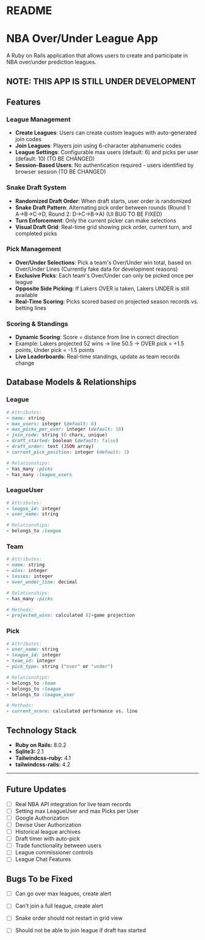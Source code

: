 # README



# NBA Over/Under League App

A Ruby on Rails application that allows users to create and participate in NBA over/under prediction leagues.

## NOTE: THIS APP IS STILL UNDER DEVELOPMENT

## Features

### League Management
- **Create Leagues**: Users can create custom leagues with auto-generated join codes
- **Join Leagues**: Players join using 6-character alphanumeric codes
- **League Settings**: Configurable max users (default: 6) and picks per user (default: 10) (TO BE CHANGED)
- **Session-Based Users**: No authentication required - users identified by browser session (TO BE CHANGED)

### Snake Draft System
- **Randomized Draft Order**: When draft starts, user order is randomized
- **Snake Draft Pattern**: Alternating pick order between rounds (Round 1: A→B→C→D, Round 2: D→C→B→A) (UI BUG TO BE FIXED)
- **Turn Enforcement**: Only the current picker can make selections
- **Visual Draft Grid**: Real-time grid showing pick order, current turn, and completed picks

### Pick Management
- **Over/Under Selections**: Pick a team's Over/Under win total, based on Over/Under Lines (Currently fake data for development reasons)
- **Exclusive Picks**: Each team's Over/Under can only be picked once per league
- **Opposite Side Picking**: If Lakers OVER is taken, Lakers UNDER is still available
- **Real-Time Scoring**: Picks scored based on projected season records vs. betting lines

### Scoring & Standings
- **Dynamic Scoring**: Score = distance from line in correct direction
 - Example: Lakers projected 52 wins -> line 50.5 -> OVER pick = +1.5 points, Under pick = -1.5 points
- **Live Leaderboards**: Real-time standings, update as team records change


## Database Models & Relationships

### League
```ruby
# Attributes:
- name: string
- max_users: integer (default: 6)
- max_picks_per_user: integer (default: 10)
- join_code: string (6 chars, unique)
- draft_started: boolean (default: false)
- draft_order: text (JSON array)
- current_pick_position: integer (default: 1)

# Relationships:
- has_many :picks
- has_many :league_users
```

### LeagueUser
```ruby
# Attributes:
- league_id: integer
- user_name: string

# Relationships:
- belongs_to :league
```

### Team
```ruby
# Attributes:
- name: string
- wins: integer
- losses: integer
- over_under_line: decimal

# Relationships:
- has_many :picks

# Methods:
- projected_wins: calculated 82-game projection
```


### Pick
```ruby
# Attributes:
- user_name: string
- league_id: integer
- team_id: integer
- pick_type: string ("over" or "under")

# Relationships:
- belongs_to :team
- belongs_to :league
- belongs_to :league_user

# Methods:
- current_score: calculated performance vs. line
```

## Technology Stack

- **Ruby on Rails:**  8.0.2 
- **Sqlite3:**  2.1  
- **Tailwindcss-ruby:** 4.1
- **tailwindcss-rails:** 4.2
---

## Future Updates
- [ ] Real NBA API integration for live team records
- [ ] Setting max LeagueUser and max Picks per User
- [ ] Google Authorization
- [ ] Devise User Authorization
- [ ] Historical league archives  
- [ ] Draft timer with auto-pick  
- [ ] Trade functionality between users  
- [ ] League commissioner controls
- [ ] League Chat Features

## Bugs To be Fixed
- [ ] Can go over max leagues, create alert
- [ ] Can’t join a full league, create alert
- [ ] Snake order should not restart in grid view
- [ ] Should not be able to join league if draft has started





